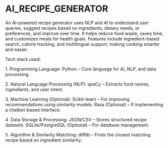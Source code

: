 # AI_RECIPE_GENERATOR
An AI-powered recipe generator uses NLP and AI to understand user queries, suggest recipes based on ingredients, dietary needs, or preferences, and improve over time. It helps reduce food waste, saves time, and customizes meals for health goals. Features include ingredient-based search, calorie tracking, and multilingual support, making cooking smarter and easier.


Tech stack used:

1️. Programming Language:
 Python – Core language for AI, NLP, and data processing.

2️. Natural Language Processing (NLP):
 spaCy – Extracts food names, ingredients, and user intent.

3️. Machine Learning (Optional):
 Scikit-learn – For improving recommendations using similarity models.
 Rasa (Optional) – If implementing a chatbot-based interface.

4️. Data Storage & Processing:
 JSON/CSV – Stores structured recipe datasets.
 SQLite/PostgreSQL (Optional) – For database management.

5️. Algorithm & Similarity Matching:
 difflib – Finds the closest matching recipe based on ingredient similarity.
